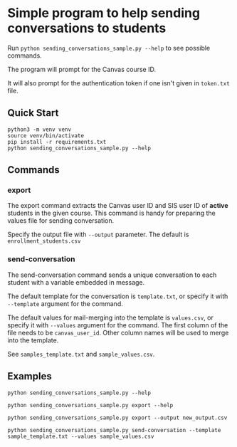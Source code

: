 # Simple program to help sending conversations to students

Run `python sending_conversations_sample.py --help` to see possible commands.

The program will prompt for the Canvas course ID.

It will also prompt for the authentication token if one isn't given in `token.txt` file.

## Quick Start
```
python3 -m venv venv
source venv/bin/activate
pip install -r requirements.txt
python sending_conversations_sample.py --help
```

## Commands
### export
The export command extracts the Canvas user ID and SIS user ID of **active** students in the given course. This command is handy for preparing the values file for sending conversation.

Specify the output file with `--output` parameter. The default is `enrollment_students.csv`

### send-conversation
The send-conversation command sends a unique conversation to each student with a variable embedded in message.

The default template for the conversation is `template.txt`, or specify it with `--template` argument for the command.

The default values for mail-merging into the template is `values.csv`, or specify it with `--values` argument for the command.  The first column of the file needs to be `canvas_user_id`.  Other column names will be used to merge into the template.

See `samples_template.txt` and `sample_values.csv`.

## Examples
```
python sending_conversations_sample.py --help

python sending_conversations_sample.py export --help

python sending_conversations_sample.py export --output new_output.csv

python sending_conversations_sample.py send-conversation --template sample_template.txt --values sample_values.csv
```
